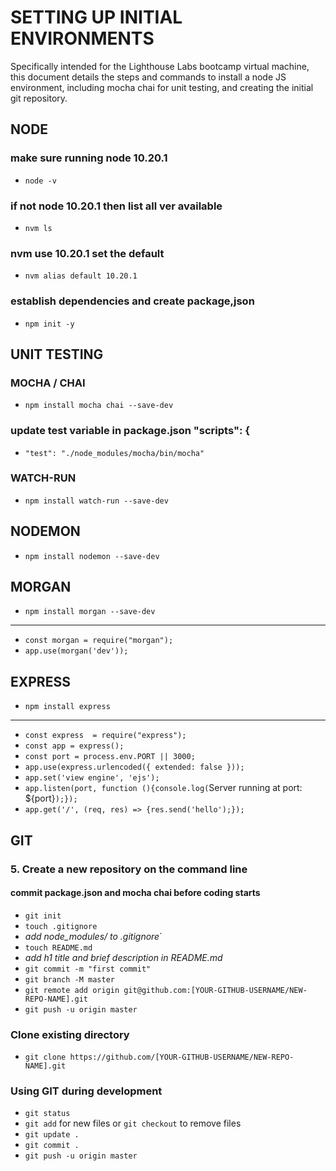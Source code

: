 # SETTING UP INITIAL ENVIRONMENTS
Specifically intended for the Lighthouse Labs bootcamp virtual machine, this document details the steps and commands to install a node JS environment, including mocha chai for unit testing, and creating the initial git repository.

## NODE
### make sure running node 10.20.1
* `node -v`

### if not node 10.20.1 then list all ver available
* `nvm ls` 

### nvm use 10.20.1 set the default
* `nvm alias default 10.20.1`

### establish dependencies and create package,json
* `npm init -y`

## UNIT TESTING
### MOCHA / CHAI
* `npm install mocha chai --save-dev`

### update test variable in package.json "scripts": {
* `"test": "./node_modules/mocha/bin/mocha"`

### WATCH-RUN
* `npm install watch-run --save-dev `

## NODEMON
* `npm install nodemon --save-dev`

## MORGAN
* `npm install morgan --save-dev`
---------------------------------
* `const morgan = require("morgan");`
* `app.use(morgan('dev'));`

## EXPRESS
* `npm install express`
-----------------------
* `const express  = require("express");`
* `const app = express();`
* `const port = process.env.PORT || 3000;`
* `app.use(express.urlencoded({ extended: false }));`
* `app.set('view engine', 'ejs');`
* `app.listen(port, function (){console.log(`Server running at port: ${port}`);});`
* `app.get('/', (req, res) => {res.send('hello');});`

## GIT
### 5. Create a new repository on the command line
#### commit package.json and mocha chai before coding starts
* `git init`
* `touch .gitignore`
* *add node_modules/ to .gitignore*`
* `touch README.md`
* *add h1 title and brief description in README.md*
* `git commit -m "first commit"`
* `git branch -M master`
* `git remote add origin git@github.com:[YOUR-GITHUB-USERNAME/NEW-REPO-NAME].git`
* `git push -u origin master`

### Clone existing directory
* `git clone https://github.com/[YOUR-GITHUB-USERNAME/NEW-REPO-NAME].git`

### Using GIT during development
* `git status`
* `git add` for new files or `git checkout` to remove files
* `git update .`
* `git commit .`
* `git push -u origin master`
